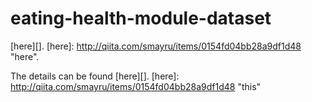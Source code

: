 # eating-health-module-dataset

  [here][].
[here]: http://qiita.com/smayru/items/0154fd04bb28a9df1d48        "here".


The details can be found [here][].
[here]: http://qiita.com/smayru/items/0154fd04bb28a9df1d48        "this"
